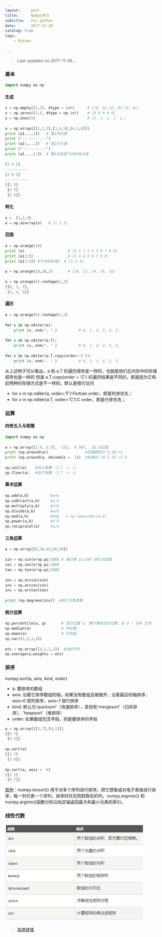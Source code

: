 ```yaml
---
layout:     post
title:      Numpy学习
subtitle:   For python
date:       2017-11-20
catalog: true
tags:
    - Python

---
```



> Last updated on 2017-11-26...

### 基本

```python
import numpy as np
```

#### 生成

```python
x = np.empty([3,2], dtype = int)      # [[0, 0],[0, 0],[0, 0]]
x = np.zeros((5,), dtype = np.int)    # [0 0 0 0 0]
x = np.ones(5)                        # [1. 1. 1. 1. 1.]

a = np.array([[1,2,3],[3,4,5],[4,5,6]])  
print (a[...,1])   # 第2列元素
print ("-----------")
print (a[1,...])   # 第2行元素
print ("-----------")
print (a[...,1:])  # 第2列及剩下的所有元素

[2 4 5]
-----------
[3 4 5]
-----------
[[2 3]
 [4 5]
 [5 6]]
```

#### 转化

```python
x =  [1,2,3]
a = np.asarray(x)   # [1 2 3]
```

#### 范围

```python
a = np.arange(10)
print (a)                    # [0 1 2 3 4 5 6 7 8 9]
print (a[2:])                # [2 3 4 5 6 7 8 9]
print (a[2:5]) #不包括末尾5  # [2 3 4]

a = np.arange(10,20,2)       # [10, 12, 14, 16, 18]

a = np.arange(6).reshape(2,3)
[[0, 1, 2],
 [3, 4, 5]]
```

#### 遍历

```python
a = np.arange(6).reshape(2,3)

for x in np.nditer(a):
    print (x, end=", " )          # 0, 1, 2, 3, 4, 5,

for x in np.nditer(a.T):
    print (x, end=", " )          # 0, 1, 2, 3, 4, 5,

for x in np.nditer(a.T.copy(order='C')):
    print (x, end=", " )          # 0, 3, 1, 4, 2, 5,
```

从上述例子可以看出，a 和 a.T 的遍历顺序是一样的，也就是他们在内存中的存储顺序也是一样的 但是 a.T.copy(order = 'C') 的遍历结果是不同的，那是因为它和前两种的存储方式是不一样的，默认是按行访问
- for x in np.nditer(a, order='F'):Fortran order，即是列序优先；
- for x in np.nditer(a.T, order='C'):C order，即是行序优先；

### 运算

#### 四舍五入与取整

```python
import numpy as np

a = np.array([1.0, 5.55,  123,  0.567,  25.532])  
print (np.around(a))                 #到整数部分 0.56->1.
print (np.around(a, decimals =  1))  #到最后一位 5.55->5.6

np.ceil(a)    #向上取整 -1.7 -> -1
np.floor(a)   #向下取整 -1.7 -> -2
```

#### 算术运算

```python
np.add(a,b)          #a+b
np.subtract(a,b)     #a-b
np.multiply(a,b)     #a*b
np.divide(a,b)       #a/b
np.mod(a,b)          #a%b   = np.remainder(a,b)
np.power(a,b)        #a^b
np.reciprocal(a)     #1/a
```

#### 三角运算

```python
a = np.array([0,30,45,60,90])

sin = np.sin(a*np.pi/180) # 通过乘 pi/180 转化为弧度  
cos = np.cos(a*np.pi/180)
tan = np.tan(a*np.pi/180)

inv = np.arcsin(sin)
inv = np.arccos(cos)  
inv = np.arctan(tan)  

print (np.degrees(inv))  #转化为角度数
```

#### 统计运算

```python
np.percentile(a, q)       # 百分位数 q: 要计算的百分位数，在 0 ~ 100 之间
np.median(a)              # 中位数
np.mean(a)                # 平均值
np.var([1,2,3,4])

wts = np.array([4,3,2,1])  #加权平均
np.average(a,weights = wts)
```

### 排序

numpy.sort(a, axis, kind, order)
- a: 要排序的数组
- axis: 沿着它排序数组的轴，如果没有数组会被展开，沿着最后的轴排序， axis=0 按列排序，axis=1 按行排序
- kind: 默认为'quicksort'（快速排序），其他有'mergesort'（归并排序）、'heapsort'（堆排序）
- order: 如果数组包含字段，则是要排序的字段

```python
a = np.array([[3,7],[9,1]])  
[[3 7]
 [9 1]]

np.sort(a)
[[3 7]
 [1 9]]

np.sort(a, axis =  0)
[[3 1]
 [9 7]]
```

[其他](http://www.runoob.com/numpy/numpy-sort-search.html)：numpy.lexsort() 用于对多个序列进行排序。把它想象成对电子表格进行排序，每一列代表一个序列，排序时优先照顾靠后的列。numpy.argmax() 和 numpy.argmin()函数分别沿给定轴返回最大和最小元素的索引。

### 线性代数

![](/img/post/20171120/1.png)

> [具体链接](http://www.runoob.com/numpy/numpy-linear-algebra.html)
